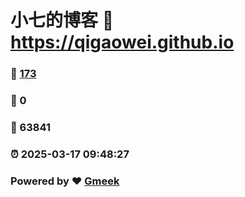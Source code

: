 # 小七的博客 :link: https://qigaowei.github.io 
### :page_facing_up: [173](https://qigaowei.github.io/tag.html) 
### :speech_balloon: 0 
### :hibiscus: 63841 
### :alarm_clock: 2025-03-17 09:48:27 
### Powered by :heart: [Gmeek](https://github.com/Meekdai/Gmeek)
